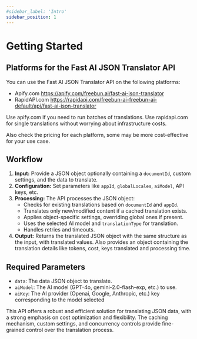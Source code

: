```yaml
---
#sidebar_label: 'Intro'
sidebar_position: 1
---
```


# Getting Started

## Platforms for the Fast AI JSON Translator API

You can use the Fast AI JSON Translator API on the following platforms:

- Apify.com https://apify.com/freebun.ai/fast-ai-json-translator
- RapidAPI.com https://rapidapi.com/freebun-ai-freebun-ai-default/api/fast-ai-json-translator

Use apify.com if you need to run batches of translations. Use rapidapi.com for single translations without worrying about infrastructure costs.

Also check the pricing for each platform, some may be more cost-effective for your use case.

## Workflow

1. **Input:** Provide a JSON object optionally containing a `documentId`, custom settings, and the data to translate.
2. **Configuration:** Set parameters like `appId`, `globalLocales`, `aiModel`, API keys, etc.
3. **Processing:** The API processes the JSON object:
    - Checks for existing translations based on `documentId` and `appId`.
    - Translates only new/modified content if a cached translation exists.
    - Applies object-specific settings, overriding global ones if present.
    - Uses the selected AI model and `translationType` for translation.
    - Handles retries and timeouts.
4. **Output:** Returns the translated JSON object with the same structure as the input, with translated values. Also provides an object containing the translation details like tokens, cost, keys translated and processing time.

 ## Required Parameters

- `data`: The data JSON object to translate.
- `aiModel`: The AI model (GPT-4o, gemini-2.0-flash-exp, etc.) to use.
- `aiKey`: The AI provider (Openai, Google, Anthropic, etc.) key corresponding to the model selected

This API offers a robust and efficient solution for translating JSON data, with a strong emphasis on cost optimization and flexibility. The caching mechanism, custom settings, and concurrency controls provide fine-grained control over the translation process.
